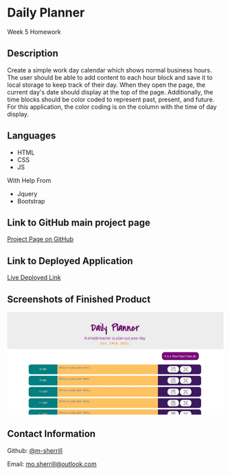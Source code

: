 # Daily Planner

Week 5 Homework

## Description

Create a simple work day calendar which shows normal business hours. The user should be able to add content to each hour block and save it to local storage to keep track of their day. When they open the page, the current day's date should display at the top of the page. Additionally, the time blocks should be color coded to represent past, present, and future. For this application, the color coding is on the column with the time of day display. 

## Languages
- HTML
- CSS
- JS

With Help From
- Jquery
- Bootstrap

## Link to GitHub main project page

[Project Page on GitHub](https://github.com/m-sherrill/work-day-planner)

## Link to Deployed Application

[Live Deployed Link](https://m-sherrill.github.io/work-day-planner/)

## Screenshots of Finished Product

![Screenshot of application](assets/images/screenshot.jpg)



## Contact Information

Github: [@m-sherrill](https://github.com/m-sherrill)

Email: mo.sherrill@outlook.com